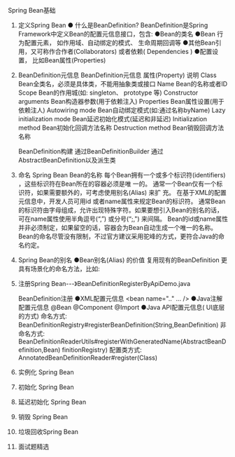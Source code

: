 Spring Bean基础

1. 	定义Spring Bean
	●
什么是BeanDefinition?
BeanDefinition是Spring Framework中定义Bean的配置元信息接口，包含:
	●Bean的类名
	●Bean 行为配置元素， 如作用域、自动绑定的模式、 生命周期回调等
	●其他Bean引用，又可称作合作者(Collaborators) 或者依赖( Dependencies )
	●配置设置， 比如Bean属性(Properties)
	
2. 	BeanDefinition元信息
	BeanDefinition元信息
	属性(Property)					说明
	Class						Bean全类名，必须是具体类，不能用抽象类或接口
	Name						Bean的名称或者ID
	Scope						Bean的作用城(如: singleton、 prototype 等)
	Constructor arguments		Bean构造器参数(用于依赖注入)
	Properties					Bean属性设置(用于依赖注人)
	Autowiring mode				Bean自动绑定模式(如:通过名称byName)
	Lazy initialization mode	Bean延迟初始化模式(延迟和非延迟)
	Initialization method		Bean初始化回调方法名称
	Destruction method			Bean销毁回调方法名称
			
	BeanDefinition构建
		通过BeanDefinitionBuilder
		通过AbstractBeanDefinition以及派生类
	
	
	
3.	命名 Spring Bean
	Bean的名称
	每个Bean拥有一个或多个标识符(identifiers) ，这些标识符在Bean所在的容器必须是唯 一的。
	通常一个Bean仅有一个标识符，如果需要额外的，可考虑使用别名(Alias) 来扩 充。
	在基于XML的配置元信息中，开发人员可用id 或者name属性来规定Bean的标识符。
	通常Bean的标识符由字母组成，允许出现特殊字符。如果要想引入Bean的别名的话，可在name属性使用半角逗号(“,”) 或分号(“;,") 来间隔。
	Bean的id或name属性并非必须制定，如果留空的话，容器会为Bean自动生成一个唯一的名称。
	Bean的命名尽管没有限制，不过官方建议采用驼峰的方式，更符合Java的命名约定。
 	
 	
		
4. 	Spring Bean的别名
	●Bean别名(Alias) 的价值
		复用现有的BeanDefinition
		更具有场景化的命名方法，比如:
	<alias name="myApp--dataSource" alias="subsystemA-dataSource"/>
	<alias name="myApp--dataSource" alias="subsystemB--dataSource"/>
	
5.	注册Spring Bean---》BeanDefinitionRegisterByApiDemo.java

	BeanDefinition注册
	●XML配置元信息
		<bean name=".." ... />
	●Java注解配置元信息
		@Bean
		@Component
		@Import
	●Java API配置元信息( UI底层的方式)
		命名方式: BeanDefinitionRegistry#registerBeanDefinition(String,BeanDefinition)
		非命名方式:
		BeanDefinitionReaderUtils#registerWithGeneratedName(AbstractBeanDefinition,Bean)
		finitionRegistry)
		配置类方式: AnnotatedBeanDefinitionReader#register(Class)
			

6.	实例化 Spring Bean
7.	初始化 Spring Bean
8.	延迟初始化 Spring Bean
9.	销毁 Spring Bean
10.	垃圾回收Spring Bean
11.	面试题精选
